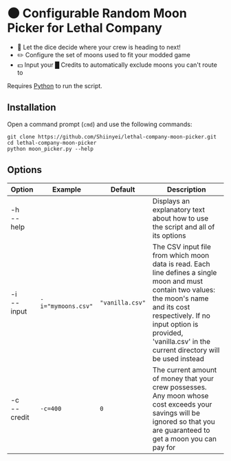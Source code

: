 # 🌑 Configurable Random Moon Picker for Lethal Company

- 🎲 Let the dice decide where your crew is heading to next!
- ✏️ Configure the set of moons used to fit your modded game
- 💵 Input your █ Credits to automatically exclude moons you can't route to

Requires [Python](https://www.python.org/) to run the script.

## Installation

Open a command prompt (`cmd`) and use the following commands:

```
git clone https://github.com/Shiinyei/lethal-company-moon-picker.git
cd lethal-company-moon-picker
python moon_picker.py --help
```

## Options

|Option|Example|Default|Description|
|---|---|---|---|
|-h<br>--help|||Displays an explanatory text about how to use the script and all of its options
|-i<br>--input|`-i="mymoons.csv"`|`"vanilla.csv"`|The CSV input file from which moon data is read. Each line defines a single moon and must contain two values: the moon's name and its cost respectively. If no input option is provided, 'vanilla.csv' in the current directory will be used instead|
|-c<br>--credit|`-c=400`|`0`|The current amount of money that your crew possesses. Any moon whose cost exceeds your savings will be ignored so that you are guaranteed to get a moon you can pay for|